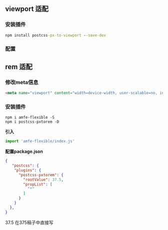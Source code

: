 ## viewport 适配

### 安装插件

```cmd
npm install postcss-px-to-viewport --save-dev
```

### 配置





## rem 适配



### 修改meta信息

```html
<meta name="viewport" content="width=device-width, user-scalable=no, initial-scale=1.0, maximum-scale=1.0, minimum-scale=1.0, viewport-fit=cover">
```



### 安装插件

```shell
npm i amfe-flexible -S
npm i postcss-pxtorem -D
```

**引入**

```main.js
import 'amfe-flexible/index.js'
```

**配置package.json**

```json
{
   "postcss": {
    "plugins": {
      "postcss-pxtorem": {
        "rootValue": 37.5,
        "propList": [
          "*"
        ]
      }
    }
  },
}
```

37.5 在375稿子中直接写

